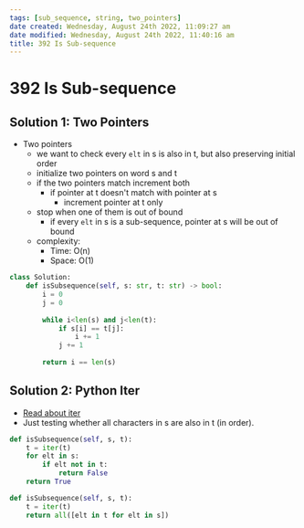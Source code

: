 ```yaml
---
tags: [sub_sequence, string, two_pointers]
date created: Wednesday, August 24th 2022, 11:09:27 am
date modified: Wednesday, August 24th 2022, 11:40:16 am
title: 392 Is Sub-sequence
---
```


# 392 Is Sub-sequence

## Solution 1: Two Pointers

 - Two pointers
	 - we want to check every `elt` in s is also in t, but also preserving initial order
	 - initialize two pointers on word s and t
	 - if the two pointers match increment both
		 - if pointer at t doesn't match with pointer at s
			 - increment pointer at t only
	 - stop when one of them is out of bound
		 - if every `elt` in s is a sub-sequence, pointer at s will be out of bound
	 - complexity:
		 - Time: O(n)
		 - Space: O(1)

```python
class Solution:
    def isSubsequence(self, s: str, t: str) -> bool:        
        i = 0
        j = 0
        
        while i<len(s) and j<len(t):
            if s[i] == t[j]:
                i += 1
            j += 1
            
        return i == len(s)
```

## Solution 2: Python Iter

- [Read about iter](Algo/Tips%20&%20Tricks/built-in%20functions.md#iter)
- Just testing whether all characters in s are also in t (in order).

```python
def isSubsequence(self, s, t):
    t = iter(t)
    for elt in s:
        if elt not in t:
            return False
    return True
```

```python
def isSubsequence(self, s, t):
    t = iter(t)
    return all([elt in t for elt in s])
```
